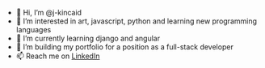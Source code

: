 - 👋 Hi, I’m @j-kincaid
- 👀 I’m interested in art, javascript, python and learning new programming languages
- 🌱 I’m currently learning django and angular
- 💞️ I’m building my portfolio for a position as a full-stack developer
- 📫 Reach me on <a href= "https://www.linkedin.com/in/jessicakincaid/">LinkedIn</a>


<!---
j-kincaid/j-kincaid is a ✨ special ✨ repository because its `README.md` (this file) appears on your GitHub profile.
You can click the Preview link to take a look at your changes.
--->
